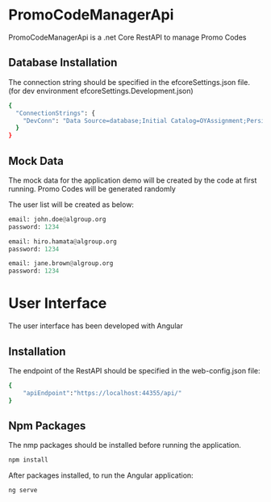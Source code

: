 # PromoCodeManagerApi

PromoCodeManagerApi is a .net Core RestAPI to manage Promo Codes

## Database Installation

The connection string should be specified in the efcoreSettings.json file.
(for dev environment efcoreSettings.Development.json)


```bash
{
  "ConnectionStrings": {
    "DevConn": "Data Source=database;Initial Catalog=OYAssignment;Persist Security Info=True;User ID=userId;Password=password;MultipleActiveResultSets=True"
  }
}
```

## Mock Data

The mock data for the application demo will be created by the code at first running. Promo Codes will be generated randomly 

The user list will be created as below:

```python
email: john.doe@algroup.org
password: 1234

email: hiro.hamata@algroup.org
password: 1234

email: jane.brown@algroup.org
password: 1234

```

# User Interface
The user interface has been developed with Angular

## Installation

The endpoint of the RestAPI should be specified in the web-config.json file:

```bash
{
    "apiEndpoint":"https://localhost:44355/api/"
}

```

## Npm Packages
The nmp packages should be installed before running the application.

```cmd
npm install
```


After packages installed, to run the Angular application:
```ng
ng serve

```



